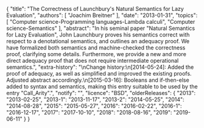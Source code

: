 {
    "title": "The Correctness of Launchbury's Natural Semantics for Lazy Evaluation",
    "authors": [
        "Joachim Breitner"
    ],
    "date": "2013-01-31",
    "topics": [
        "Computer science-Programming languages-Lambda calculi",
        "Computer science-Semantics"
    ],
    "abstract": "In his seminal paper \"Natural Semantics for Lazy Evaluation\", John Launchbury proves his semantics correct with respect to a denotational semantics, and outlines an adequacy proof. We have formalized both semantics and machine-checked the correctness proof, clarifying some details. Furthermore, we provide a new and more direct adequacy proof that does not require intermediate operational semantics.",
    "extra-history": "\nChange history:\n[2014-05-24]: Added the proof of adequacy, as well as simplified and improved the existing proofs. Adjusted abstract accordingly.\n[2015-03-16]: Booleans and if-then-else added to syntax and semantics, making this entry suitable to be used by the entry \"Call_Arity\".",
    "notify": "",
    "licence": "BSD",
    "olderReleases": {
        "2013": "2013-02-25",
        "2013-1": "2013-11-17",
        "2013-2": "2014-05-25",
        "2014": "2014-08-28",
        "2015": "2015-05-27",
        "2016": "2016-02-22",
        "2016-1": "2016-12-17",
        "2017": "2017-10-10",
        "2018": "2018-08-16",
        "2019": "2019-06-11"
    }
}